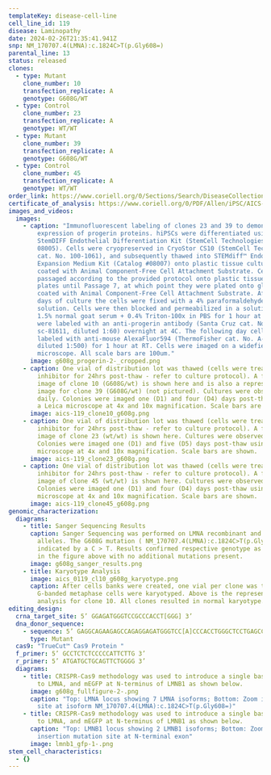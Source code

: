 ```yaml
---
templateKey: disease-cell-line
cell_line_id: 119
disease: Laminopathy
date: 2024-02-26T21:35:41.941Z
snp: NM_170707.4(LMNA):c.1824C>T(p.Gly608=)
parental_line: 13
status: released
clones:
  - type: Mutant
    clone_number: 10
    transfection_replicate: A
    genotype: G608G/WT
  - type: Control
    clone_number: 23
    transfection_replicate: A
    genotype: WT/WT
  - type: Mutant
    clone_number: 39
    transfection_replicate: A
    genotype: G608G/WT
  - type: Control
    clone_number: 45
    transfection_replicate: A
    genotype: WT/WT
order_link: https://www.coriell.org/0/Sections/Search/DiseaseCollection_Detail.aspx?Ref=AICS-0119&Product=CiPSC&PgId=166
certificate_of_analysis: https://www.coriell.org/0/PDF/Allen/iPSC/AICS-0119_CofA.pdf
images_and_videos:
  images:
    - caption: "Immunofluorescent labeling of clones 23 and 39 to demonstrate
        expression of progerin proteins. hiPSCs were differentiated using the
        StemDIFF Endothelial Differentiation Kit (StemCell Technologies cat. No.
        08005). Cells were cryopreserved in CryoStor CS10 (StemCell Technologies
        cat. No. 100-1061), and subsequently thawed into STEMdiff™ Endothelial
        Expansion Medium Kit (Catalog #08007) onto plastic tissue culture plates
        coated with Animal Component-Free Cell Attachment Substrate. Cells were
        passaged according to the provided protocol onto plastic tissue culture
        plates until Passage 7, at which point they were plated onto glass
        coated with Animal Component-Free Cell Attachment Substrate. After 4
        days of culture the cells were fixed with a 4% paraformaldehyde in DPBS
        solution. Cells were then blocked and permeabilized in a solution of
        1.5% normal goat serum + 0.4% Triton-100x in PBS for 1 hour at RT. Cells
        were labeled with an anti-progerin antibody (Santa Cruz cat. No.
        sc-81611, diluted 1:60) overnight at 4C. The following day cells were
        labeled with anti-mouse AlexaFluor594 (ThermoFisher cat. No. A-11005,
        diluted 1:500) for 1 hour at RT. Cells were imaged on a widefield
        microscope. All scale bars are 100um."
      image: g608g_progerin-2-_cropped.png
    - caption: One vial of distribution lot was thawed (cells were treated with ROCK
        inhibitor for 24hrs post-thaw - refer to culture protocol). A four panel
        image of clone 10 (G608G/wt) is shown here and is also a representative
        image for clone 39 (G608G/wt) (not pictured). Cultures were observed
        daily. Colonies were imaged one (D1) and four (D4) days post-thaw using
        a Leica microscope at 4x and 10x magnification. Scale bars are shown.
      image: aics-119_clone10_g608g.png
    - caption: One vial of distribution lot was thawed (cells were treated with ROCK
        inhibitor for 24hrs post-thaw - refer to culture protocol). A four panel
        image of clone 23 (wt/wt) is shown here. Cultures were observed daily.
        Colonies were imaged one (D1) and five (D5) days post-thaw using a Leica
        microscope at 4x and 10x magnification. Scale bars are shown.
      image: aics-119_clone23_g608g.png
    - caption: One vial of distribution lot was thawed (cells were treated with ROCK
        inhibitor for 24hrs post-thaw - refer to culture protocol). A four panel
        image of clone 45 (wt/wt) is shown here. Cultures were observed daily.
        Colonies were imaged one (D1) and four (D4) days post-thaw using a Leica
        microscope at 4x and 10x magnification. Scale bars are shown.
      image: aics-119_clone45_g608g.png
genomic_characterization:
  diagrams:
    - title: Sanger Sequencing Results
      caption: Sanger Sequencing was performed on LMNA recombinant and wildtype
        alleles. The G608G mutation ( NM_170707.4(LMNA):c.1824C>T(p.Gly608=)) is
        indicated by a C > T. Results confirmed respective genotype as indicated
        in the figure above with no additional mutations present. 
      image: g608g_sanger_results.png
    - title: Karyotype Analysis
      image: aics_0119_cl10_g608g_karyotype.png
      caption: After cells banks were created, one vial per clone was thawed and 30
        G-banded metaphase cells were karyotyped. Above is the representative
        analysis for clone 10. All clones resulted in normal karyotype.
editing_design:
  crna_target_site: 5’ GGAGATGGGTCCGCCCACCT[GGG] 3’
  dna_donor_sequence:
    - sequence: 5’ GAGGCAGAAGAGCCAGAGGAGATGGGTCC[A]CCCACCTGGGCTCCTGAGCCGCTGGCAGA 3’
      type: Mutant
  cas9: "TrueCut™ Cas9 Protein "
  f_primer: 5’ GCCTCTCTCCCCCATTCTTG 3’
  r_primer: 5’ ATGATGCTGCAGTTCTGGGG 3’
  diagrams:
    - title: CRISPR-Cas9 methodology was used to introduce a single base pair mutation
        to LMNA, and mEGFP at N-terminus of LMNB1 as shown below.
      image: g608g_fullfigure-2-.png
      caption: "Top: LMNA locus showing 7 LMNA isoforms; Bottom: Zoom in on mutation
        site at isoform NM_170707.4(LMNA):c.1824C>T(p.Gly608=)"
    - title: CRISPR-Cas9 methodology was used to introduce a single base pair mutation
        to LMNA, and mEGFP at N-terminus of LMNB1 as shown below.
      caption: "Top: LMNB1 locus showing 2 LMNB1 isoforms; Bottom: Zoom in on mEGFP
        insertion mutation site at N-terminal exon"
      image: lmnb1_gfp-1-.png
stem_cell_characteristics:
  - {}
---
```


